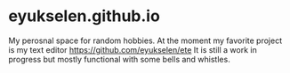 # eyukselen.github.io

My perosnal space for random hobbies. At the moment my favorite project is my text editor
https://github.com/eyukselen/ete
It is still a work in progress but mostly functional with some bells and whistles. 


